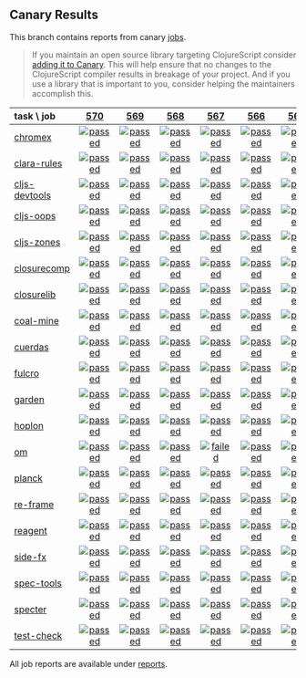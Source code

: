 ## Canary Results

This branch contains reports from canary [jobs](https://github.com/cljs-oss/canary/tree/jobs).

> If you maintain an open source library targeting ClojureScript consider [adding it to Canary](https://github.com/cljs-oss/canary/tree/master#how-to-participate). This will help ensure that no changes to the ClojureScript compiler results in breakage of your project. And if you use a library that is important to you, consider helping the maintainers accomplish this.

[//]: # (begin_overview_table)

| task \ job | <a href="reports/2018/09/12/job-000570-1.10.416-9e1ff22" title="job #570 finished on 2018-09-12">570</a> | <a href="reports/2018/09/11/job-000569-1.10.416-9e1ff22" title="job #569 finished on 2018-09-11">569</a> | <a href="reports/2018/09/10/job-000568-1.10.416-9e1ff22" title="job #568 finished on 2018-09-10">568</a> | <a href="reports/2018/09/10/job-000567-1.10.416-9e1ff22" title="job #567 finished on 2018-09-10">567</a> | <a href="reports/2018/09/09/job-000566-1.10.416-9e1ff22" title="job #566 finished on 2018-09-09">566</a> | <a href="reports/2018/09/08/job-000565-1.10.415-fc66a5a" title="job #565 finished on 2018-09-08">565</a> | <a href="reports/2018/09/07/job-000564-1.10.415-fc66a5a" title="job #564 finished on 2018-09-07">564</a> | <a href="reports/2018/09/07/job-000563-1.10.414-0598b93" title="job #563 finished on 2018-09-07">563</a> | <a href="reports/2018/09/06/job-000562-1.10.416-1d57847" title="job #562 finished on 2018-09-06">562</a> | <a href="reports/2018/09/06/job-000561-1.10.406-4f37076" title="job #561 finished on 2018-09-06">561</a> |
| :--- | :---: | :---: | :---: | :---: | :---: | :---: | :---: | :---: | :---: | :---: |
| [chromex](https://github.com/binaryage/chromex) | <a href="reports/2018/09/12/job-000570-1.10.416-9e1ff22#-chromex"><img title="passed" src="http://box.binaryage.com/s-passed.svg"><a> | <a href="reports/2018/09/11/job-000569-1.10.416-9e1ff22#-chromex"><img title="passed" src="http://box.binaryage.com/s-passed.svg"><a> | <a href="reports/2018/09/10/job-000568-1.10.416-9e1ff22#-chromex"><img title="passed" src="http://box.binaryage.com/s-passed.svg"><a> | <a href="reports/2018/09/10/job-000567-1.10.416-9e1ff22#-chromex"><img title="passed" src="http://box.binaryage.com/s-passed.svg"><a> | <a href="reports/2018/09/09/job-000566-1.10.416-9e1ff22#-chromex"><img title="passed" src="http://box.binaryage.com/s-passed.svg"><a> | <a href="reports/2018/09/08/job-000565-1.10.415-fc66a5a#-chromex"><img title="passed" src="http://box.binaryage.com/s-passed.svg"><a> | <a href="reports/2018/09/07/job-000564-1.10.415-fc66a5a#-chromex"><img title="disabled" src="http://box.binaryage.com/s-disabled.svg"><a> | <a href="reports/2018/09/07/job-000563-1.10.414-0598b93#-chromex"><img title="passed" src="http://box.binaryage.com/s-passed.svg"><a> | <a href="reports/2018/09/06/job-000562-1.10.416-1d57847#-chromex"><img title="passed" src="http://box.binaryage.com/s-passed.svg"><a> | <a href="reports/2018/09/06/job-000561-1.10.406-4f37076#-chromex"><img title="passed" src="http://box.binaryage.com/s-passed.svg"><a> |
| [clara-rules](https://github.com/cerner/clara-rules) | <a href="reports/2018/09/12/job-000570-1.10.416-9e1ff22#-clara-rules"><img title="passed" src="http://box.binaryage.com/s-passed.svg"><a> | <a href="reports/2018/09/11/job-000569-1.10.416-9e1ff22#-clara-rules"><img title="passed" src="http://box.binaryage.com/s-passed.svg"><a> | <a href="reports/2018/09/10/job-000568-1.10.416-9e1ff22#-clara-rules"><img title="passed" src="http://box.binaryage.com/s-passed.svg"><a> | <a href="reports/2018/09/10/job-000567-1.10.416-9e1ff22#-clara-rules"><img title="passed" src="http://box.binaryage.com/s-passed.svg"><a> | <a href="reports/2018/09/09/job-000566-1.10.416-9e1ff22#-clara-rules"><img title="passed" src="http://box.binaryage.com/s-passed.svg"><a> | <a href="reports/2018/09/08/job-000565-1.10.415-fc66a5a#-clara-rules"><img title="passed" src="http://box.binaryage.com/s-passed.svg"><a> | <a href="reports/2018/09/07/job-000564-1.10.415-fc66a5a#-clara-rules"><img title="disabled" src="http://box.binaryage.com/s-disabled.svg"><a> | <a href="reports/2018/09/07/job-000563-1.10.414-0598b93#-clara-rules"><img title="passed" src="http://box.binaryage.com/s-passed.svg"><a> | <a href="reports/2018/09/06/job-000562-1.10.416-1d57847#-clara-rules"><img title="passed" src="http://box.binaryage.com/s-passed.svg"><a> | <a href="reports/2018/09/06/job-000561-1.10.406-4f37076#-clara-rules"><img title="passed" src="http://box.binaryage.com/s-passed.svg"><a> |
| [cljs-devtools](https://github.com/binaryage/cljs-devtools) | <a href="reports/2018/09/12/job-000570-1.10.416-9e1ff22#-cljs-devtools"><img title="passed" src="http://box.binaryage.com/s-passed.svg"><a> | <a href="reports/2018/09/11/job-000569-1.10.416-9e1ff22#-cljs-devtools"><img title="passed" src="http://box.binaryage.com/s-passed.svg"><a> | <a href="reports/2018/09/10/job-000568-1.10.416-9e1ff22#-cljs-devtools"><img title="passed" src="http://box.binaryage.com/s-passed.svg"><a> | <a href="reports/2018/09/10/job-000567-1.10.416-9e1ff22#-cljs-devtools"><img title="passed" src="http://box.binaryage.com/s-passed.svg"><a> | <a href="reports/2018/09/09/job-000566-1.10.416-9e1ff22#-cljs-devtools"><img title="passed" src="http://box.binaryage.com/s-passed.svg"><a> | <a href="reports/2018/09/08/job-000565-1.10.415-fc66a5a#-cljs-devtools"><img title="passed" src="http://box.binaryage.com/s-passed.svg"><a> | <a href="reports/2018/09/07/job-000564-1.10.415-fc66a5a#-cljs-devtools"><img title="disabled" src="http://box.binaryage.com/s-disabled.svg"><a> | <a href="reports/2018/09/07/job-000563-1.10.414-0598b93#-cljs-devtools"><img title="passed" src="http://box.binaryage.com/s-passed.svg"><a> | <a href="reports/2018/09/06/job-000562-1.10.416-1d57847#-cljs-devtools"><img title="passed" src="http://box.binaryage.com/s-passed.svg"><a> | <a href="reports/2018/09/06/job-000561-1.10.406-4f37076#-cljs-devtools"><img title="passed" src="http://box.binaryage.com/s-passed.svg"><a> |
| [cljs-oops](https://github.com/binaryage/cljs-oops) | <a href="reports/2018/09/12/job-000570-1.10.416-9e1ff22#-cljs-oops"><img title="passed" src="http://box.binaryage.com/s-passed.svg"><a> | <a href="reports/2018/09/11/job-000569-1.10.416-9e1ff22#-cljs-oops"><img title="passed" src="http://box.binaryage.com/s-passed.svg"><a> | <a href="reports/2018/09/10/job-000568-1.10.416-9e1ff22#-cljs-oops"><img title="passed" src="http://box.binaryage.com/s-passed.svg"><a> | <a href="reports/2018/09/10/job-000567-1.10.416-9e1ff22#-cljs-oops"><img title="passed" src="http://box.binaryage.com/s-passed.svg"><a> | <a href="reports/2018/09/09/job-000566-1.10.416-9e1ff22#-cljs-oops"><img title="passed" src="http://box.binaryage.com/s-passed.svg"><a> | <a href="reports/2018/09/08/job-000565-1.10.415-fc66a5a#-cljs-oops"><img title="passed" src="http://box.binaryage.com/s-passed.svg"><a> | <a href="reports/2018/09/07/job-000564-1.10.415-fc66a5a#-cljs-oops"><img title="disabled" src="http://box.binaryage.com/s-disabled.svg"><a> | <a href="reports/2018/09/07/job-000563-1.10.414-0598b93#-cljs-oops"><img title="passed" src="http://box.binaryage.com/s-passed.svg"><a> | <a href="reports/2018/09/06/job-000562-1.10.416-1d57847#-cljs-oops"><img title="passed" src="http://box.binaryage.com/s-passed.svg"><a> | <a href="reports/2018/09/06/job-000561-1.10.406-4f37076#-cljs-oops"><img title="passed" src="http://box.binaryage.com/s-passed.svg"><a> |
| [cljs-zones](https://github.com/binaryage/cljs-zones) | <a href="reports/2018/09/12/job-000570-1.10.416-9e1ff22#-cljs-zones"><img title="passed" src="http://box.binaryage.com/s-passed.svg"><a> | <a href="reports/2018/09/11/job-000569-1.10.416-9e1ff22#-cljs-zones"><img title="passed" src="http://box.binaryage.com/s-passed.svg"><a> | <a href="reports/2018/09/10/job-000568-1.10.416-9e1ff22#-cljs-zones"><img title="passed" src="http://box.binaryage.com/s-passed.svg"><a> | <a href="reports/2018/09/10/job-000567-1.10.416-9e1ff22#-cljs-zones"><img title="passed" src="http://box.binaryage.com/s-passed.svg"><a> | <a href="reports/2018/09/09/job-000566-1.10.416-9e1ff22#-cljs-zones"><img title="passed" src="http://box.binaryage.com/s-passed.svg"><a> | <a href="reports/2018/09/08/job-000565-1.10.415-fc66a5a#-cljs-zones"><img title="passed" src="http://box.binaryage.com/s-passed.svg"><a> | <a href="reports/2018/09/07/job-000564-1.10.415-fc66a5a#-cljs-zones"><img title="disabled" src="http://box.binaryage.com/s-disabled.svg"><a> | <a href="reports/2018/09/07/job-000563-1.10.414-0598b93#-cljs-zones"><img title="passed" src="http://box.binaryage.com/s-passed.svg"><a> | <a href="reports/2018/09/06/job-000562-1.10.416-1d57847#-cljs-zones"><img title="passed" src="http://box.binaryage.com/s-passed.svg"><a> | <a href="reports/2018/09/06/job-000561-1.10.406-4f37076#-cljs-zones"><img title="passed" src="http://box.binaryage.com/s-passed.svg"><a> |
| [closurecomp](https://github.com/mfikes/closurecomp) | <a href="reports/2018/09/12/job-000570-1.10.416-9e1ff22#-closurecomp"><img title="passed" src="http://box.binaryage.com/s-passed.svg"><a> | <a href="reports/2018/09/11/job-000569-1.10.416-9e1ff22#-closurecomp"><img title="passed" src="http://box.binaryage.com/s-passed.svg"><a> | <a href="reports/2018/09/10/job-000568-1.10.416-9e1ff22#-closurecomp"><img title="passed" src="http://box.binaryage.com/s-passed.svg"><a> | <a href="reports/2018/09/10/job-000567-1.10.416-9e1ff22#-closurecomp"><img title="passed" src="http://box.binaryage.com/s-passed.svg"><a> | <a href="reports/2018/09/09/job-000566-1.10.416-9e1ff22#-closurecomp"><img title="passed" src="http://box.binaryage.com/s-passed.svg"><a> | <a href="reports/2018/09/08/job-000565-1.10.415-fc66a5a#-closurecomp"><img title="passed" src="http://box.binaryage.com/s-passed.svg"><a> | <a href="reports/2018/09/07/job-000564-1.10.415-fc66a5a#-closurecomp"><img title="disabled" src="http://box.binaryage.com/s-disabled.svg"><a> | <a href="reports/2018/09/07/job-000563-1.10.414-0598b93#-closurecomp"><img title="passed" src="http://box.binaryage.com/s-passed.svg"><a> | <a href="reports/2018/09/06/job-000562-1.10.416-1d57847#-closurecomp"><img title="passed" src="http://box.binaryage.com/s-passed.svg"><a> | <a href="reports/2018/09/06/job-000561-1.10.406-4f37076#-closurecomp"><img title="passed" src="http://box.binaryage.com/s-passed.svg"><a> |
| [closurelib](https://github.com/mfikes/closurelib) | <a href="reports/2018/09/12/job-000570-1.10.416-9e1ff22#-closurelib"><img title="passed" src="http://box.binaryage.com/s-passed.svg"><a> | <a href="reports/2018/09/11/job-000569-1.10.416-9e1ff22#-closurelib"><img title="passed" src="http://box.binaryage.com/s-passed.svg"><a> | <a href="reports/2018/09/10/job-000568-1.10.416-9e1ff22#-closurelib"><img title="passed" src="http://box.binaryage.com/s-passed.svg"><a> | <a href="reports/2018/09/10/job-000567-1.10.416-9e1ff22#-closurelib"><img title="passed" src="http://box.binaryage.com/s-passed.svg"><a> | <a href="reports/2018/09/09/job-000566-1.10.416-9e1ff22#-closurelib"><img title="passed" src="http://box.binaryage.com/s-passed.svg"><a> | <a href="reports/2018/09/08/job-000565-1.10.415-fc66a5a#-closurelib"><img title="passed" src="http://box.binaryage.com/s-passed.svg"><a> | <a href="reports/2018/09/07/job-000564-1.10.415-fc66a5a#-closurelib"><img title="disabled" src="http://box.binaryage.com/s-disabled.svg"><a> | <a href="reports/2018/09/07/job-000563-1.10.414-0598b93#-closurelib"><img title="passed" src="http://box.binaryage.com/s-passed.svg"><a> | <a href="reports/2018/09/06/job-000562-1.10.416-1d57847#-closurelib"><img title="passed" src="http://box.binaryage.com/s-passed.svg"><a> | <a href="reports/2018/09/06/job-000561-1.10.406-4f37076#-closurelib"><img title="passed" src="http://box.binaryage.com/s-passed.svg"><a> |
| [coal-mine](https://github.com/mfikes/coal-mine) | <a href="reports/2018/09/12/job-000570-1.10.416-9e1ff22#-coal-mine"><img title="passed" src="http://box.binaryage.com/s-passed.svg"><a> | <a href="reports/2018/09/11/job-000569-1.10.416-9e1ff22#-coal-mine"><img title="passed" src="http://box.binaryage.com/s-passed.svg"><a> | <a href="reports/2018/09/10/job-000568-1.10.416-9e1ff22#-coal-mine"><img title="passed" src="http://box.binaryage.com/s-passed.svg"><a> | <a href="reports/2018/09/10/job-000567-1.10.416-9e1ff22#-coal-mine"><img title="passed" src="http://box.binaryage.com/s-passed.svg"><a> | <a href="reports/2018/09/09/job-000566-1.10.416-9e1ff22#-coal-mine"><img title="passed" src="http://box.binaryage.com/s-passed.svg"><a> | <a href="reports/2018/09/08/job-000565-1.10.415-fc66a5a#-coal-mine"><img title="passed" src="http://box.binaryage.com/s-passed.svg"><a> | <a href="reports/2018/09/07/job-000564-1.10.415-fc66a5a#-coal-mine"><img title="passed" src="http://box.binaryage.com/s-passed.svg"><a> | <a href="reports/2018/09/07/job-000563-1.10.414-0598b93#-coal-mine"><img title="passed" src="http://box.binaryage.com/s-passed.svg"><a> | <a href="reports/2018/09/06/job-000562-1.10.416-1d57847#-coal-mine"><img title="failed" src="http://box.binaryage.com/s-failed.svg"><a> | <a href="reports/2018/09/06/job-000561-1.10.406-4f37076#-coal-mine"><img title="passed" src="http://box.binaryage.com/s-passed.svg"><a> |
| [cuerdas](https://github.com/funcool/cuerdas) | <a href="reports/2018/09/12/job-000570-1.10.416-9e1ff22#-cuerdas"><img title="passed" src="http://box.binaryage.com/s-passed.svg"><a> | <a href="reports/2018/09/11/job-000569-1.10.416-9e1ff22#-cuerdas"><img title="passed" src="http://box.binaryage.com/s-passed.svg"><a> | <a href="reports/2018/09/10/job-000568-1.10.416-9e1ff22#-cuerdas"><img title="passed" src="http://box.binaryage.com/s-passed.svg"><a> | <a href="reports/2018/09/10/job-000567-1.10.416-9e1ff22#-cuerdas"><img title="passed" src="http://box.binaryage.com/s-passed.svg"><a> | <a href="reports/2018/09/09/job-000566-1.10.416-9e1ff22#-cuerdas"><img title="passed" src="http://box.binaryage.com/s-passed.svg"><a> | <a href="reports/2018/09/08/job-000565-1.10.415-fc66a5a#-cuerdas"><img title="passed" src="http://box.binaryage.com/s-passed.svg"><a> | <a href="reports/2018/09/07/job-000564-1.10.415-fc66a5a#-cuerdas"><img title="disabled" src="http://box.binaryage.com/s-disabled.svg"><a> | <a href="reports/2018/09/07/job-000563-1.10.414-0598b93#-cuerdas"><img title="passed" src="http://box.binaryage.com/s-passed.svg"><a> | <a href="reports/2018/09/06/job-000562-1.10.416-1d57847#-cuerdas"><img title="passed" src="http://box.binaryage.com/s-passed.svg"><a> | <a href="reports/2018/09/06/job-000561-1.10.406-4f37076#-cuerdas"><img title="passed" src="http://box.binaryage.com/s-passed.svg"><a> |
| [fulcro](https://github.com/fulcrologic/fulcro) | <a href="reports/2018/09/12/job-000570-1.10.416-9e1ff22#-fulcro"><img title="passed" src="http://box.binaryage.com/s-passed.svg"><a> | <a href="reports/2018/09/11/job-000569-1.10.416-9e1ff22#-fulcro"><img title="passed" src="http://box.binaryage.com/s-passed.svg"><a> | <a href="reports/2018/09/10/job-000568-1.10.416-9e1ff22#-fulcro"><img title="passed" src="http://box.binaryage.com/s-passed.svg"><a> | <a href="reports/2018/09/10/job-000567-1.10.416-9e1ff22#-fulcro"><img title="passed" src="http://box.binaryage.com/s-passed.svg"><a> | <a href="reports/2018/09/09/job-000566-1.10.416-9e1ff22#-fulcro"><img title="passed" src="http://box.binaryage.com/s-passed.svg"><a> | <a href="reports/2018/09/08/job-000565-1.10.415-fc66a5a#-fulcro"><img title="passed" src="http://box.binaryage.com/s-passed.svg"><a> | <a href="reports/2018/09/07/job-000564-1.10.415-fc66a5a#-fulcro"><img title="disabled" src="http://box.binaryage.com/s-disabled.svg"><a> | <a href="reports/2018/09/07/job-000563-1.10.414-0598b93#-fulcro"><img title="passed" src="http://box.binaryage.com/s-passed.svg"><a> | <a href="reports/2018/09/06/job-000562-1.10.416-1d57847#-fulcro"><img title="passed" src="http://box.binaryage.com/s-passed.svg"><a> | <a href="reports/2018/09/06/job-000561-1.10.406-4f37076#-fulcro"><img title="passed" src="http://box.binaryage.com/s-passed.svg"><a> |
| [garden](https://github.com/noprompt/garden) | <a href="reports/2018/09/12/job-000570-1.10.416-9e1ff22#-garden"><img title="passed" src="http://box.binaryage.com/s-passed.svg"><a> | <a href="reports/2018/09/11/job-000569-1.10.416-9e1ff22#-garden"><img title="passed" src="http://box.binaryage.com/s-passed.svg"><a> | <a href="reports/2018/09/10/job-000568-1.10.416-9e1ff22#-garden"><img title="passed" src="http://box.binaryage.com/s-passed.svg"><a> | <a href="reports/2018/09/10/job-000567-1.10.416-9e1ff22#-garden"><img title="passed" src="http://box.binaryage.com/s-passed.svg"><a> | <a href="reports/2018/09/09/job-000566-1.10.416-9e1ff22#-garden"><img title="passed" src="http://box.binaryage.com/s-passed.svg"><a> | <a href="reports/2018/09/08/job-000565-1.10.415-fc66a5a#-garden"><img title="passed" src="http://box.binaryage.com/s-passed.svg"><a> | <a href="reports/2018/09/07/job-000564-1.10.415-fc66a5a#-garden"><img title="disabled" src="http://box.binaryage.com/s-disabled.svg"><a> | <a href="reports/2018/09/07/job-000563-1.10.414-0598b93#-garden"><img title="passed" src="http://box.binaryage.com/s-passed.svg"><a> | <a href="reports/2018/09/06/job-000562-1.10.416-1d57847#-garden"><img title="passed" src="http://box.binaryage.com/s-passed.svg"><a> | <a href="reports/2018/09/06/job-000561-1.10.406-4f37076#-garden"><img title="passed" src="http://box.binaryage.com/s-passed.svg"><a> |
| [hoplon](https://github.com/hoplon/hoplon) | <a href="reports/2018/09/12/job-000570-1.10.416-9e1ff22#-hoplon"><img title="passed" src="http://box.binaryage.com/s-passed.svg"><a> | <a href="reports/2018/09/11/job-000569-1.10.416-9e1ff22#-hoplon"><img title="passed" src="http://box.binaryage.com/s-passed.svg"><a> | <a href="reports/2018/09/10/job-000568-1.10.416-9e1ff22#-hoplon"><img title="passed" src="http://box.binaryage.com/s-passed.svg"><a> | <a href="reports/2018/09/10/job-000567-1.10.416-9e1ff22#-hoplon"><img title="passed" src="http://box.binaryage.com/s-passed.svg"><a> | <a href="reports/2018/09/09/job-000566-1.10.416-9e1ff22#-hoplon"><img title="passed" src="http://box.binaryage.com/s-passed.svg"><a> | <a href="reports/2018/09/08/job-000565-1.10.415-fc66a5a#-hoplon"><img title="passed" src="http://box.binaryage.com/s-passed.svg"><a> | <a href="reports/2018/09/07/job-000564-1.10.415-fc66a5a#-hoplon"><img title="disabled" src="http://box.binaryage.com/s-disabled.svg"><a> | <a href="reports/2018/09/07/job-000563-1.10.414-0598b93#-hoplon"><img title="passed" src="http://box.binaryage.com/s-passed.svg"><a> | <a href="reports/2018/09/06/job-000562-1.10.416-1d57847#-hoplon"><img title="passed" src="http://box.binaryage.com/s-passed.svg"><a> | <a href="reports/2018/09/06/job-000561-1.10.406-4f37076#-hoplon"><img title="passed" src="http://box.binaryage.com/s-passed.svg"><a> |
| [om](https://github.com/omcljs/om) | <a href="reports/2018/09/12/job-000570-1.10.416-9e1ff22#-om"><img title="passed" src="http://box.binaryage.com/s-passed.svg"><a> | <a href="reports/2018/09/11/job-000569-1.10.416-9e1ff22#-om"><img title="passed" src="http://box.binaryage.com/s-passed.svg"><a> | <a href="reports/2018/09/10/job-000568-1.10.416-9e1ff22#-om"><img title="passed" src="http://box.binaryage.com/s-passed.svg"><a> | <a href="reports/2018/09/10/job-000567-1.10.416-9e1ff22#-om"><img title="failed" src="http://box.binaryage.com/s-failed.svg"><a> | <a href="reports/2018/09/09/job-000566-1.10.416-9e1ff22#-om"><img title="passed" src="http://box.binaryage.com/s-passed.svg"><a> | <a href="reports/2018/09/08/job-000565-1.10.415-fc66a5a#-om"><img title="passed" src="http://box.binaryage.com/s-passed.svg"><a> | <a href="reports/2018/09/07/job-000564-1.10.415-fc66a5a#-om"><img title="disabled" src="http://box.binaryage.com/s-disabled.svg"><a> | <a href="reports/2018/09/07/job-000563-1.10.414-0598b93#-om"><img title="passed" src="http://box.binaryage.com/s-passed.svg"><a> | <a href="reports/2018/09/06/job-000562-1.10.416-1d57847#-om"><img title="passed" src="http://box.binaryage.com/s-passed.svg"><a> | <a href="reports/2018/09/06/job-000561-1.10.406-4f37076#-om"><img title="passed" src="http://box.binaryage.com/s-passed.svg"><a> |
| [planck](https://github.com/planck-repl/planck) | <a href="reports/2018/09/12/job-000570-1.10.416-9e1ff22#-planck"><img title="passed" src="http://box.binaryage.com/s-passed.svg"><a> | <a href="reports/2018/09/11/job-000569-1.10.416-9e1ff22#-planck"><img title="passed" src="http://box.binaryage.com/s-passed.svg"><a> | <a href="reports/2018/09/10/job-000568-1.10.416-9e1ff22#-planck"><img title="passed" src="http://box.binaryage.com/s-passed.svg"><a> | <a href="reports/2018/09/10/job-000567-1.10.416-9e1ff22#-planck"><img title="passed" src="http://box.binaryage.com/s-passed.svg"><a> | <a href="reports/2018/09/09/job-000566-1.10.416-9e1ff22#-planck"><img title="passed" src="http://box.binaryage.com/s-passed.svg"><a> | <a href="reports/2018/09/08/job-000565-1.10.415-fc66a5a#-planck"><img title="passed" src="http://box.binaryage.com/s-passed.svg"><a> | <a href="reports/2018/09/07/job-000564-1.10.415-fc66a5a#-planck"><img title="disabled" src="http://box.binaryage.com/s-disabled.svg"><a> | <a href="reports/2018/09/07/job-000563-1.10.414-0598b93#-planck"><img title="passed" src="http://box.binaryage.com/s-passed.svg"><a> | <a href="reports/2018/09/06/job-000562-1.10.416-1d57847#-planck"><img title="passed" src="http://box.binaryage.com/s-passed.svg"><a> | <a href="reports/2018/09/06/job-000561-1.10.406-4f37076#-planck"><img title="passed" src="http://box.binaryage.com/s-passed.svg"><a> |
| [re-frame](https://github.com/Day8/re-frame) | <a href="reports/2018/09/12/job-000570-1.10.416-9e1ff22#-re-frame"><img title="passed" src="http://box.binaryage.com/s-passed.svg"><a> | <a href="reports/2018/09/11/job-000569-1.10.416-9e1ff22#-re-frame"><img title="passed" src="http://box.binaryage.com/s-passed.svg"><a> | <a href="reports/2018/09/10/job-000568-1.10.416-9e1ff22#-re-frame"><img title="passed" src="http://box.binaryage.com/s-passed.svg"><a> | <a href="reports/2018/09/10/job-000567-1.10.416-9e1ff22#-re-frame"><img title="passed" src="http://box.binaryage.com/s-passed.svg"><a> | <a href="reports/2018/09/09/job-000566-1.10.416-9e1ff22#-re-frame"><img title="passed" src="http://box.binaryage.com/s-passed.svg"><a> | <a href="reports/2018/09/08/job-000565-1.10.415-fc66a5a#-re-frame"><img title="passed" src="http://box.binaryage.com/s-passed.svg"><a> | <a href="reports/2018/09/07/job-000564-1.10.415-fc66a5a#-re-frame"><img title="disabled" src="http://box.binaryage.com/s-disabled.svg"><a> | <a href="reports/2018/09/07/job-000563-1.10.414-0598b93#-re-frame"><img title="passed" src="http://box.binaryage.com/s-passed.svg"><a> | <a href="reports/2018/09/06/job-000562-1.10.416-1d57847#-re-frame"><img title="passed" src="http://box.binaryage.com/s-passed.svg"><a> | <a href="reports/2018/09/06/job-000561-1.10.406-4f37076#-re-frame"><img title="passed" src="http://box.binaryage.com/s-passed.svg"><a> |
| [reagent](https://github.com/reagent-project/reagent) | <a href="reports/2018/09/12/job-000570-1.10.416-9e1ff22#-reagent"><img title="passed" src="http://box.binaryage.com/s-passed.svg"><a> | <a href="reports/2018/09/11/job-000569-1.10.416-9e1ff22#-reagent"><img title="passed" src="http://box.binaryage.com/s-passed.svg"><a> | <a href="reports/2018/09/10/job-000568-1.10.416-9e1ff22#-reagent"><img title="passed" src="http://box.binaryage.com/s-passed.svg"><a> | <a href="reports/2018/09/10/job-000567-1.10.416-9e1ff22#-reagent"><img title="passed" src="http://box.binaryage.com/s-passed.svg"><a> | <a href="reports/2018/09/09/job-000566-1.10.416-9e1ff22#-reagent"><img title="passed" src="http://box.binaryage.com/s-passed.svg"><a> | <a href="reports/2018/09/08/job-000565-1.10.415-fc66a5a#-reagent"><img title="passed" src="http://box.binaryage.com/s-passed.svg"><a> | <a href="reports/2018/09/07/job-000564-1.10.415-fc66a5a#-reagent"><img title="disabled" src="http://box.binaryage.com/s-disabled.svg"><a> | <a href="reports/2018/09/07/job-000563-1.10.414-0598b93#-reagent"><img title="passed" src="http://box.binaryage.com/s-passed.svg"><a> | <a href="reports/2018/09/06/job-000562-1.10.416-1d57847#-reagent"><img title="passed" src="http://box.binaryage.com/s-passed.svg"><a> | <a href="reports/2018/09/06/job-000561-1.10.406-4f37076#-reagent"><img title="passed" src="http://box.binaryage.com/s-passed.svg"><a> |
| [side-fx](https://github.com/cljsrn/side-fx) | <a href="reports/2018/09/12/job-000570-1.10.416-9e1ff22#-side-fx"><img title="passed" src="http://box.binaryage.com/s-passed.svg"><a> | <a href="reports/2018/09/11/job-000569-1.10.416-9e1ff22#-side-fx"><img title="passed" src="http://box.binaryage.com/s-passed.svg"><a> | <a href="reports/2018/09/10/job-000568-1.10.416-9e1ff22#-side-fx"><img title="passed" src="http://box.binaryage.com/s-passed.svg"><a> | <a href="reports/2018/09/10/job-000567-1.10.416-9e1ff22#-side-fx"><img title="passed" src="http://box.binaryage.com/s-passed.svg"><a> | <a href="reports/2018/09/09/job-000566-1.10.416-9e1ff22#-side-fx"><img title="passed" src="http://box.binaryage.com/s-passed.svg"><a> | <a href="reports/2018/09/08/job-000565-1.10.415-fc66a5a#-side-fx"><img title="passed" src="http://box.binaryage.com/s-passed.svg"><a> | <a href="reports/2018/09/07/job-000564-1.10.415-fc66a5a#-side-fx"><img title="disabled" src="http://box.binaryage.com/s-disabled.svg"><a> | <a href="reports/2018/09/07/job-000563-1.10.414-0598b93#-side-fx"><img title="passed" src="http://box.binaryage.com/s-passed.svg"><a> | <a href="reports/2018/09/06/job-000562-1.10.416-1d57847#-side-fx"><img title="passed" src="http://box.binaryage.com/s-passed.svg"><a> | <a href="reports/2018/09/06/job-000561-1.10.406-4f37076#-side-fx"><img title="passed" src="http://box.binaryage.com/s-passed.svg"><a> |
| [spec-tools](https://github.com/metosin/spec-tools) | <a href="reports/2018/09/12/job-000570-1.10.416-9e1ff22#-spec-tools"><img title="passed" src="http://box.binaryage.com/s-passed.svg"><a> | <a href="reports/2018/09/11/job-000569-1.10.416-9e1ff22#-spec-tools"><img title="passed" src="http://box.binaryage.com/s-passed.svg"><a> | <a href="reports/2018/09/10/job-000568-1.10.416-9e1ff22#-spec-tools"><img title="passed" src="http://box.binaryage.com/s-passed.svg"><a> | <a href="reports/2018/09/10/job-000567-1.10.416-9e1ff22#-spec-tools"><img title="passed" src="http://box.binaryage.com/s-passed.svg"><a> | <a href="reports/2018/09/09/job-000566-1.10.416-9e1ff22#-spec-tools"><img title="passed" src="http://box.binaryage.com/s-passed.svg"><a> | <a href="reports/2018/09/08/job-000565-1.10.415-fc66a5a#-spec-tools"><img title="passed" src="http://box.binaryage.com/s-passed.svg"><a> | <a href="reports/2018/09/07/job-000564-1.10.415-fc66a5a#-spec-tools"><img title="disabled" src="http://box.binaryage.com/s-disabled.svg"><a> | <a href="reports/2018/09/07/job-000563-1.10.414-0598b93#-spec-tools"><img title="passed" src="http://box.binaryage.com/s-passed.svg"><a> | <a href="reports/2018/09/06/job-000562-1.10.416-1d57847#-spec-tools"><img title="passed" src="http://box.binaryage.com/s-passed.svg"><a> | <a href="reports/2018/09/06/job-000561-1.10.406-4f37076#-spec-tools"><img title="passed" src="http://box.binaryage.com/s-passed.svg"><a> |
| [specter](https://github.com/nathanmarz/specter) | <a href="reports/2018/09/12/job-000570-1.10.416-9e1ff22#-specter"><img title="passed" src="http://box.binaryage.com/s-passed.svg"><a> | <a href="reports/2018/09/11/job-000569-1.10.416-9e1ff22#-specter"><img title="passed" src="http://box.binaryage.com/s-passed.svg"><a> | <a href="reports/2018/09/10/job-000568-1.10.416-9e1ff22#-specter"><img title="passed" src="http://box.binaryage.com/s-passed.svg"><a> | <a href="reports/2018/09/10/job-000567-1.10.416-9e1ff22#-specter"><img title="passed" src="http://box.binaryage.com/s-passed.svg"><a> | <a href="reports/2018/09/09/job-000566-1.10.416-9e1ff22#-specter"><img title="passed" src="http://box.binaryage.com/s-passed.svg"><a> | <a href="reports/2018/09/08/job-000565-1.10.415-fc66a5a#-specter"><img title="passed" src="http://box.binaryage.com/s-passed.svg"><a> | <a href="reports/2018/09/07/job-000564-1.10.415-fc66a5a#-specter"><img title="disabled" src="http://box.binaryage.com/s-disabled.svg"><a> | <a href="reports/2018/09/07/job-000563-1.10.414-0598b93#-specter"><img title="passed" src="http://box.binaryage.com/s-passed.svg"><a> | <a href="reports/2018/09/06/job-000562-1.10.416-1d57847#-specter"><img title="passed" src="http://box.binaryage.com/s-passed.svg"><a> | <a href="reports/2018/09/06/job-000561-1.10.406-4f37076#-specter"><img title="passed" src="http://box.binaryage.com/s-passed.svg"><a> |
| [test-check](https://github.com/clojure/test.check) | <a href="reports/2018/09/12/job-000570-1.10.416-9e1ff22#-test-check"><img title="passed" src="http://box.binaryage.com/s-passed.svg"><a> | <a href="reports/2018/09/11/job-000569-1.10.416-9e1ff22#-test-check"><img title="passed" src="http://box.binaryage.com/s-passed.svg"><a> | <a href="reports/2018/09/10/job-000568-1.10.416-9e1ff22#-test-check"><img title="passed" src="http://box.binaryage.com/s-passed.svg"><a> | <a href="reports/2018/09/10/job-000567-1.10.416-9e1ff22#-test-check"><img title="passed" src="http://box.binaryage.com/s-passed.svg"><a> | <a href="reports/2018/09/09/job-000566-1.10.416-9e1ff22#-test-check"><img title="passed" src="http://box.binaryage.com/s-passed.svg"><a> | <a href="reports/2018/09/08/job-000565-1.10.415-fc66a5a#-test-check"><img title="passed" src="http://box.binaryage.com/s-passed.svg"><a> | <a href="reports/2018/09/07/job-000564-1.10.415-fc66a5a#-test-check"><img title="disabled" src="http://box.binaryage.com/s-disabled.svg"><a> | <a href="reports/2018/09/07/job-000563-1.10.414-0598b93#-test-check"><img title="passed" src="http://box.binaryage.com/s-passed.svg"><a> | <a href="reports/2018/09/06/job-000562-1.10.416-1d57847#-test-check"><img title="passed" src="http://box.binaryage.com/s-passed.svg"><a> | <a href="reports/2018/09/06/job-000561-1.10.406-4f37076#-test-check"><img title="passed" src="http://box.binaryage.com/s-passed.svg"><a> |

[//]: # (end_overview_table)

All job reports are available under [reports](reports).
